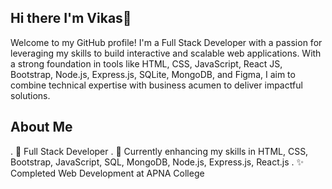 ## Hi there I'm Vikas👋

Welcome to my GitHub profile! I'm a Full Stack Developer with a passion for leveraging my skills to build interactive and scalable web applications. With a strong foundation in tools like HTML, CSS, JavaScript, React JS, Bootstrap, Node.js, Express.js, SQLite, MongoDB, and Figma, I aim to combine technical expertise with business acumen to deliver impactful solutions.

## About Me

. 💼 Full Stack Developer
. 🌱 Currently enhancing my skills in HTML, CSS, Bootstrap, JavaScript, SQL, MongoDB, Node.js, Express.js, React.js
. ✨ Completed Web Development at APNA College

